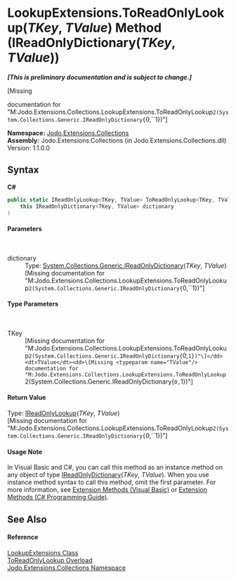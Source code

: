 # LookupExtensions.ToReadOnlyLookup(*TKey*, *TValue*) Method (IReadOnlyDictionary(*TKey*, *TValue*))
 _**\[This is preliminary documentation and is subject to change.\]**_

\[Missing <summary> documentation for "M:Jodo.Extensions.Collections.LookupExtensions.ToReadOnlyLookup``2(System.Collections.Generic.IReadOnlyDictionary{``0,``1})"\]

**Namespace:**&nbsp;<a href="N_Jodo_Extensions_Collections">Jodo.Extensions.Collections</a><br />**Assembly:**&nbsp;Jodo.Extensions.Collections (in Jodo.Extensions.Collections.dll) Version: 1.1.0.0

## Syntax

**C#**<br />
``` C#
public static IReadOnlyLookup<TKey, TValue> ToReadOnlyLookup<TKey, TValue>(
	this IReadOnlyDictionary<TKey, TValue> dictionary
)

```


#### Parameters
&nbsp;<dl><dt>dictionary</dt><dd>Type: <a href="https://docs.microsoft.com/dotnet/api/system.collections.generic.ireadonlydictionary-2" target="_blank" rel="noopener noreferrer">System.Collections.Generic.IReadOnlyDictionary</a>(*TKey*, *TValue*)<br />\[Missing <param name="dictionary"/> documentation for "M:Jodo.Extensions.Collections.LookupExtensions.ToReadOnlyLookup``2(System.Collections.Generic.IReadOnlyDictionary{``0,``1})"\]</dd></dl>

#### Type Parameters
&nbsp;<dl><dt>TKey</dt><dd>\[Missing <typeparam name="TKey"/> documentation for "M:Jodo.Extensions.Collections.LookupExtensions.ToReadOnlyLookup``2(System.Collections.Generic.IReadOnlyDictionary{``0,``1})"\]</dd><dt>TValue</dt><dd>\[Missing <typeparam name="TValue"/> documentation for "M:Jodo.Extensions.Collections.LookupExtensions.ToReadOnlyLookup``2(System.Collections.Generic.IReadOnlyDictionary{``0,``1})"\]</dd></dl>

#### Return Value
Type: <a href="T_Jodo_Extensions_Collections_IReadOnlyLookup_2">IReadOnlyLookup</a>(*TKey*, *TValue*)<br />\[Missing <returns> documentation for "M:Jodo.Extensions.Collections.LookupExtensions.ToReadOnlyLookup``2(System.Collections.Generic.IReadOnlyDictionary{``0,``1})"\]

#### Usage Note
In Visual Basic and C#, you can call this method as an instance method on any object of type <a href="https://docs.microsoft.com/dotnet/api/system.collections.generic.ireadonlydictionary-2" target="_blank" rel="noopener noreferrer">IReadOnlyDictionary</a>(*TKey*, *TValue*). When you use instance method syntax to call this method, omit the first parameter. For more information, see <a href="https://docs.microsoft.com/dotnet/visual-basic/programming-guide/language-features/procedures/extension-methods" target="_blank" rel="noopener noreferrer">Extension Methods (Visual Basic)</a> or <a href="https://docs.microsoft.com/dotnet/csharp/programming-guide/classes-and-structs/extension-methods" target="_blank" rel="noopener noreferrer">Extension Methods (C# Programming Guide)</a>.

## See Also


#### Reference
<a href="T_Jodo_Extensions_Collections_LookupExtensions">LookupExtensions Class</a><br /><a href="Overload_Jodo_Extensions_Collections_LookupExtensions_ToReadOnlyLookup">ToReadOnlyLookup Overload</a><br /><a href="N_Jodo_Extensions_Collections">Jodo.Extensions.Collections Namespace</a><br />